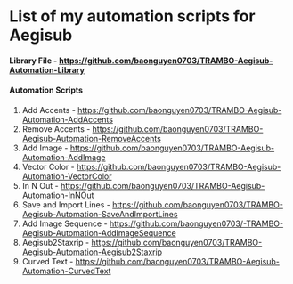 # List of my automation scripts for Aegisub
#### Library File - https://github.com/baonguyen0703/TRAMBO-Aegisub-Automation-Library  
#### Automation Scripts
1. Add Accents - https://github.com/baonguyen0703/TRAMBO-Aegisub-Automation-AddAccents
2. Remove Accents - https://github.com/baonguyen0703/TRAMBO-Aegisub-Automation-RemoveAccents
3. Add Image - https://github.com/baonguyen0703/TRAMBO-Aegisub-Automation-AddImage
4. Vector Color - https://github.com/baonguyen0703/TRAMBO-Aegisub-Automation-VectorColor
5. In N Out - https://github.com/baonguyen0703/TRAMBO-Aegisub-Automation-InNOut
6. Save and Import Lines - https://github.com/baonguyen0703/TRAMBO-Aegisub-Automation-SaveAndImportLines
7. Add Image Sequence - https://github.com/baonguyen0703/-TRAMBO-Aegisub-Automation-AddImageSequence
8. Aegisub2Staxrip - https://github.com/baonguyen0703/TRAMBO-Aegisub-Automation-Aegisub2Staxrip 
9. Curved Text - https://github.com/baonguyen0703/TRAMBO-Aegisub-Automation-CurvedText
